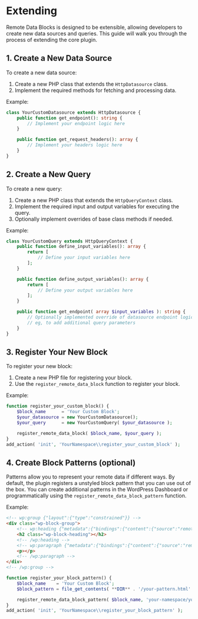 # Extending

Remote Data Blocks is designed to be extensible, allowing developers to create new data sources and queries. This guide will walk you through the process of extending the core plugin.

## 1. Create a New Data Source

To create a new data source:

1. Create a new PHP class that extends the `HttpDatasource` class.
2. Implement the required methods for fetching and processing data.

Example:

```php
class YourCustomDatasource extends HttpDatasource {
	public function get_endpoint(): string {
        // Implement your endpoint logic here
	}

	public function get_request_headers(): array {
        // Implement your headers logic here
	}
}
```

## 2. Create a New Query

To create a new query:

1. Create a new PHP class that extends the `HttpQueryContext` class.
2. Implement the required input and output variables for executing the query.
3. Optionally implement overrides of base class methods if needed.

Example:

```php
class YourCustomQuery extends HttpQueryContext {
    public function define_input_variables(): array {
		return [
			// Define your input variables here
		];
	}

    public function define_output_variables(): array {
		return [
			// Define your output variables here
		];
	}

    public function get_endpoint( array $input_variables ): string {
        // Optionally implemented override of datasource endpoint logic here
        // eg, to add additional query parameters
    }
}
```

## 3. Register Your New Block

To register your new block:

1. Create a new PHP file for registering your block.
2. Use the `register_remote_data_block` function to register your block.

Example:

```php
function register_your_custom_block() {
    $block_name      = 'Your Custom Block';
    $your_datasource = new YourCustomDatasource();
    $your_query      = new YourCustomQuery( $your_datasource );

    register_remote_data_block( $block_name, $your_query );
}
add_action( 'init', 'YourNamespace\\register_your_custom_block' );
```

## 4. Create Block Patterns (optional)

Patterns allow you to represent your remote data if different ways. By default, the plugin registers a unstyled block pattern that you can use out of the box. You can create additional patterns in the WordPress Dashboard or programmatically using the `register_remote_data_block_pattern` function.

Example:

```html
<!-- wp:group {"layout":{"type":"constrained"}} -->
<div class="wp-block-group">
	<!-- wp:heading {"metadata":{"bindings":{"content":{"source":"remote-data/binding","args":{"field":"title"}}}}} -->
	<h2 class="wp-block-heading"></h2>
	<!-- /wp:heading -->
	<!-- wp:paragraph {"metadata":{"bindings":{"content":{"source":"remote-data/binding","args":{"field":"description"}}}}} -->
	<p></p>
	<!-- /wp:paragraph -->
</div>
<!-- /wp:group -->
```

```php
function register_your_block_pattern() {
    $block_name    = 'Your Custom Block';
    $block_pattern = file_get_contents( **DIR** . '/your-pattern.html' );

    register_remote_data_block_pattern( $block_name, 'your-namespace/your-pattern', $block_pattern );
}
add_action( 'init', 'YourNamespace\\register_your_block_pattern' );
```
